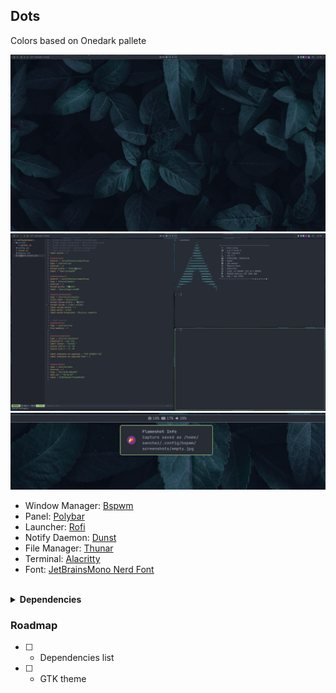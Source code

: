## Dots
Colors based on Onedark pallete

![Screenshot](bspwm/screenshots/empty.jpg)
![Screenshot](bspwm/screenshots/non-empty.jpg)
![Screenshot](bspwm/screenshots/dunst.jpg)

- Window Manager: [Bspwm](https://github.com/baskerville/bspwm)
- Panel: [Polybar](https://github.com/polybar/polybar)
- Launcher: [Rofi](https://github.com/davatorium/rofi)
- Notify Daemon: [Dunst](https://github.com/dunst-project/dunst)
- File Manager: [Thunar](https://gitlab.xfce.org/xfce/thunar)
- Terminal: [Alacritty](https://github.com/alacritty/alacritty)
- Font: [JetBrainsMono Nerd Font](https://www.nerdfonts.com/)

<br>


<details>
<summary><b>Dependencies</b></summary>
<br>

> Later

<br>

</details>

### Roadmap
- [ ] - Dependencies list
- [ ] - GTK theme


